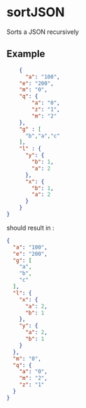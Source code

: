 # sortJSON
Sorts a JSON recursively

## Example 
```json
    {
	  "a": "100",
    "e": "200",
    "m": "0",
    "q": {
    	"a": "0",
        "z": "1",
    	"m": "2" 
    },
    "g" : [
      "b","a","c"
    ],
    "l" : {
      "y": {
        "b": 1,
        "a": 2
      },
      "x": {
        "b": 1,
        "a": 2
      }      
    }
}   
```

should result in :

```json
{
  "a": "100",
  "e": "200",
  "g": [
    "a",
    "b",
    "c"
  ],
  "l": {
    "x": {
      "a": 2,
      "b": 1
    },
    "y": {
      "a": 2,
      "b": 1
    }
  },
  "m": "0",
  "q": {
    "a": "0",
    "m": "2",
    "z": "1"
  }
}
```



